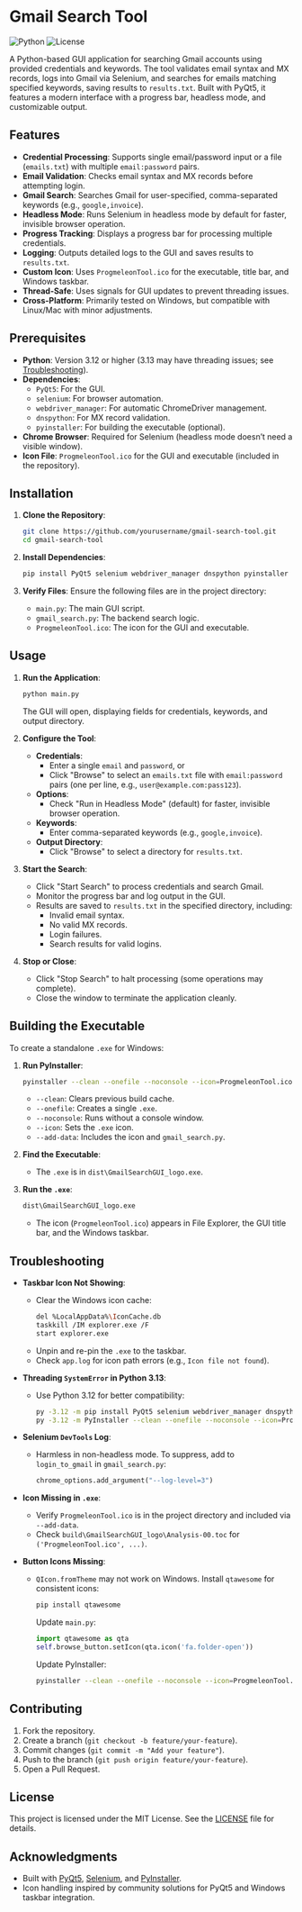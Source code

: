 # Gmail Search Tool

![Python](https://img.shields.io/badge/python-3.12+-blue.svg)
![License](https://img.shields.io/badge/license-MIT-green.svg)

A Python-based GUI application for searching Gmail accounts using provided credentials and keywords. The tool validates email syntax and MX records, logs into Gmail via Selenium, and searches for emails matching specified keywords, saving results to `results.txt`. Built with PyQt5, it features a modern interface with a progress bar, headless mode, and customizable output.

## Features
- **Credential Processing**: Supports single email/password input or a file (`emails.txt`) with multiple `email:password` pairs.
- **Email Validation**: Checks email syntax and MX records before attempting login.
- **Gmail Search**: Searches Gmail for user-specified, comma-separated keywords (e.g., `google,invoice`).
- **Headless Mode**: Runs Selenium in headless mode by default for faster, invisible browser operation.
- **Progress Tracking**: Displays a progress bar for processing multiple credentials.
- **Logging**: Outputs detailed logs to the GUI and saves results to `results.txt`.
- **Custom Icon**: Uses `ProgmeleonTool.ico` for the executable, title bar, and Windows taskbar.
- **Thread-Safe**: Uses signals for GUI updates to prevent threading issues.
- **Cross-Platform**: Primarily tested on Windows, but compatible with Linux/Mac with minor adjustments.

## Prerequisites
- **Python**: Version 3.12 or higher (3.13 may have threading issues; see [Troubleshooting](#troubleshooting)).
- **Dependencies**:
  - `PyQt5`: For the GUI.
  - `selenium`: For browser automation.
  - `webdriver_manager`: For automatic ChromeDriver management.
  - `dnspython`: For MX record validation.
  - `pyinstaller`: For building the executable (optional).
- **Chrome Browser**: Required for Selenium (headless mode doesn’t need a visible window).
- **Icon File**: `ProgmeleonTool.ico` for the GUI and executable (included in the repository).

## Installation
1. **Clone the Repository**:
   ```bash
   git clone https://github.com/yourusername/gmail-search-tool.git
   cd gmail-search-tool
   ```

2. **Install Dependencies**:
   ```bash
   pip install PyQt5 selenium webdriver_manager dnspython pyinstaller
   ```

3. **Verify Files**:
   Ensure the following files are in the project directory:
   - `main.py`: The main GUI script.
   - `gmail_search.py`: The backend search logic.
   - `ProgmeleonTool.ico`: The icon for the GUI and executable.

## Usage
1. **Run the Application**:
   ```bash
   python main.py
   ```
   The GUI will open, displaying fields for credentials, keywords, and output directory.

2. **Configure the Tool**:
   - **Credentials**:
     - Enter a single `email` and `password`, or
     - Click "Browse" to select an `emails.txt` file with `email:password` pairs (one per line, e.g., `user@example.com:pass123`).
   - **Options**:
     - Check "Run in Headless Mode" (default) for faster, invisible browser operation.
   - **Keywords**:
     - Enter comma-separated keywords (e.g., `google,invoice`).
   - **Output Directory**:
     - Click "Browse" to select a directory for `results.txt`.

3. **Start the Search**:
   - Click "Start Search" to process credentials and search Gmail.
   - Monitor the progress bar and log output in the GUI.
   - Results are saved to `results.txt` in the specified directory, including:
     - Invalid email syntax.
     - No valid MX records.
     - Login failures.
     - Search results for valid logins.

4. **Stop or Close**:
   - Click "Stop Search" to halt processing (some operations may complete).
   - Close the window to terminate the application cleanly.

## Building the Executable
To create a standalone `.exe` for Windows:
1. **Run PyInstaller**:
   ```bash
   pyinstaller --clean --onefile --noconsole --icon=ProgmeleonTool.ico --name=GmailSearchGUI_logo --add-data "ProgmeleonTool.ico;." --add-data "gmail_search.py;." main.py
   ```
   - `--clean`: Clears previous build cache.
   - `--onefile`: Creates a single `.exe`.
   - `--noconsole`: Runs without a console window.
   - `--icon`: Sets the `.exe` icon.
   - `--add-data`: Includes the icon and `gmail_search.py`.

2. **Find the Executable**:
   - The `.exe` is in `dist\GmailSearchGUI_logo.exe`.

3. **Run the `.exe`**:
   ```bash
   dist\GmailSearchGUI_logo.exe
   ```
   - The icon (`ProgmeleonTool.ico`) appears in File Explorer, the GUI title bar, and the Windows taskbar.

## Troubleshooting
- **Taskbar Icon Not Showing**:
  - Clear the Windows icon cache:
    ```bash
    del %LocalAppData%\IconCache.db
    taskkill /IM explorer.exe /F
    start explorer.exe
    ```
  - Unpin and re-pin the `.exe` to the taskbar.
  - Check `app.log` for icon path errors (e.g., `Icon file not found`).

- **Threading `SystemError` in Python 3.13**:
  - Use Python 3.12 for better compatibility:
    ```bash
    py -3.12 -m pip install PyQt5 selenium webdriver_manager dnspython pyinstaller
    py -3.12 -m PyInstaller --clean --onefile --noconsole --icon=ProgmeleonTool.ico --name=GmailSearchGUI_logo --add-data "ProgmeleonTool.ico;." --add-data "gmail_search.py;." main.py
    ```

- **Selenium `DevTools` Log**:
  - Harmless in non-headless mode. To suppress, add to `login_to_gmail` in `gmail_search.py`:
    ```python
    chrome_options.add_argument("--log-level=3")
    ```

- **Icon Missing in `.exe`**:
  - Verify `ProgmeleonTool.ico` is in the project directory and included via `--add-data`.
  - Check `build\GmailSearchGUI_logo\Analysis-00.toc` for `('ProgmeleonTool.ico', ...)`.

- **Button Icons Missing**:
  - `QIcon.fromTheme` may not work on Windows. Install `qtawesome` for consistent icons:
    ```bash
    pip install qtawesome
    ```
    Update `main.py`:
    ```python
    import qtawesome as qta
    self.browse_button.setIcon(qta.icon('fa.folder-open'))
    ```
    Update PyInstaller:
    ```bash
    pyinstaller --clean --onefile --noconsole --icon=ProgmeleonTool.ico --name=GmailSearchGUI_logo --add-data "ProgmeleonTool.ico;." --add-data "gmail_search.py;." --hidden-import=qtawesome main.py
    ```

## Contributing
1. Fork the repository.
2. Create a branch (`git checkout -b feature/your-feature`).
3. Commit changes (`git commit -m "Add your feature"`).
4. Push to the branch (`git push origin feature/your-feature`).
5. Open a Pull Request.

## License
This project is licensed under the MIT License. See the [LICENSE](LICENSE) file for details.

## Acknowledgments
- Built with [PyQt5](https://www.riverbankcomputing.com/software/pyqt/), [Selenium](https://www.selenium.dev/), and [PyInstaller](https://pyinstaller.org/).
- Icon handling inspired by community solutions for PyQt5 and Windows taskbar integration.

